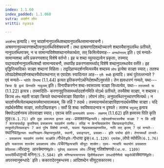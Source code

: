 ```yaml
---
index: 1.1.60
index_padded: 1.1.060
sutra: अदर्शनं लोपः
vritti: nyasa

---
```

`अदर्शनम्` इत्यादि। ननु चादर्शनानुपलब्धिशब्दावनुपलब्धिसामान्यवचनौ। अश्रवणानुपच्चारणशब्दौत्वनुपलब्धिविशेषवचनौ। तथा ह्यश्रवणादिशब्दोच्चारणे शब्दस्यैवानुपलब्धिः प्रतीयते, नानुपलब्धिमात्रम्, न च सामान्यविशेषशब्दानामेकार्थता, तत्
किमित्येवमाह-- `अनर्थान्तरम्` इति। एवं मन्यते- सामान्यशब्द अपि प्रकरणवशाद्
विशेषे वर्तन्ते। इह च शब्दा व्युत्पाद्यत्वेन प्रकृताः, तस्माद् यद्यप्यदर्शनानुपलब्धिशब्दौ सामान्यवचनौ, तथापीह प्रकरणसामर्थ्याद् विशेषे शब्दानुपलब्धावेव
वर्त्तेते।
इह वृद्धिरित्यादिकाः सञ्ज्ञा शब्दानां विहिताः। तद्वदिहाप्यदर्शनमित्यस्यैव शब्दस्य `लोपः` इत्येषा सञ्ज्ञा स्यात्। ततश्च लोपप्रदेशेष्वदर्शनशब्दस्यैवोपस्थानात् स एवादेशः स्यादित्यत आह-- `एतैः शब्दैः` इत्यादि। कथं पुरेतल्लभ्यते ? एवं मन्यते-- `नवेति विभाषा` (1.1.44) इत्यत इतिकरणोऽर्थनिर्दशार्थोऽनुवर्त्तते। तेन ह्यवधारणं गम्यते, यथा--- `क्रिया हि द्रव्यं विनयति नाद्रव्यम्` इति। विनापीकरणेन शब्द-स्वरूपस्य सञ्ज्ञा सिध्यत्येव, यथा-- `तरप्तमपौ घः` (1.1.22) इत्यत्र। तस्मादिति-
करणानुवृत्तिसामर्थ्याददर्शनमिति योऽर्थः प्रतीयते, तस्यैवेषा सञ्ज्ञा, न शब्दस्य।
किञ्च `लोपः` महती सञ्ज्ञा क्रियते यथान्वर्थसञ्ज्ञा विज्ञायेत। लोपनं लोपः; अनुपलब्धिरनुच्चारणमित्यर्थः। न चादर्शनमित्येतच्छब्दरूपमेवाभावात्मकम्, किं तर्हि ? तदर्थः। तस्मादन्वर्थसञ्ज्ञाविज्ञानादर्थस्यैवैषा सञ्ज्ञा। यदि तर्ह्यर्थस्यैवैषा
सञ्ज्ञा, ततोऽतिप्रसङ्गः। सर्वो हि शब्दः स्वविषयादन्यत्र न दृश्यते। ततश्च `त्रपुजतु` इत्यत्र क्विपोऽदर्शनस्य लोपसञ्ज्ञा स्यात्। एवञ्च सति `प्रत्ययलोपे प्रत्यय-
लक्षणम्` (1.1.62) इति ह्रस्वस्य पिति कृति तुक्` (6.1.71) इति तुक् प्रसज्यत
इत्यत आह-- `प्रसक्तस्य` इत्यादि। तर्हयदर्शनमात्रस्यैषा सञ्ज्ञा ? न किं तर्हि ? शास्त्रादर्थाद्वा कुतश्चित् प्रसक्तस्य यददर्शनं तस्यैव। तदिह न केनचित्प्रकारेण
क्विप्प्रसङ्गोऽस्ति, तत्कुतोऽस्तिप्रसङ्गः ? कतं पुरेष विशेषो लभ्यते, यावता नेहप्रसक्तग्रहणमस्ति, नापि तत् कृतम् ? एवं मन्यते-- `स्थानिवत्` इत्यतः स्थानिग्रहण-मिहाप्यनुवर्तते, स्थानी, प्रसङ्गवन्, प्रसक्तः-- इति पर्याया ह्येते। तेनायमर्थो लभ्यते-- प्रसक्तस्य यददर्शनं तस्येयं सञ्ज्ञेति।
`गौधेरः` इति। `गोधाया ढ्रक्` (4.1.129) एयादेशः, `लोपो व्योर्वलि` (6.1.76) इति यकारस्य शास्त्रेण प्रसक्तस्य लोपः। `पचेरन` इत्यत्रापि सीयुटः शास्रेण। एवम-
न्यत्रापि यथायोगं प्रसक्तता वेदितव्या। `जीरदानुः` `आस्त्रेमाणम्` इति। पूर्वपद् वकारस्य लोपः। `स्त्रिवु गतिशोषणयोः` (धा.पा. 1109) यस्य `सर्वधातुभ्यो मनिन्` (5.5.584) इति मनिन्प्रत्ययान्तस्य द्वितीयैकवचन उपधादीर्गेणैत्वे चकृते `आस्रेमाणम्`
इति। `अपरस्यानुबन्धादेः` इति। ककारादेरनुबन्धस्य। आदिशब्देन सीयुट्सकारस्य।